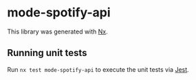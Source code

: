 # mode-spotify-api

This library was generated with [Nx](https://nx.dev).

## Running unit tests

Run `nx test mode-spotify-api` to execute the unit tests via [Jest](https://jestjs.io).
